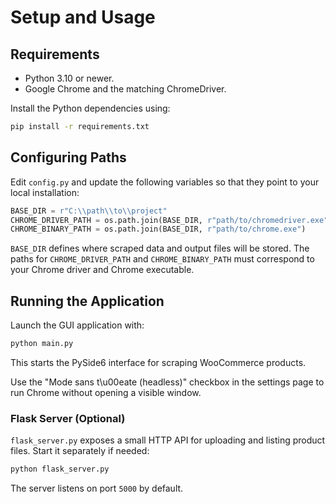 # Setup and Usage

## Requirements
- Python 3.10 or newer.
- Google Chrome and the matching ChromeDriver.

Install the Python dependencies using:

```bash
pip install -r requirements.txt
```

## Configuring Paths
Edit `config.py` and update the following variables so that they point to your local installation:

```python
BASE_DIR = r"C:\\path\\to\\project"
CHROME_DRIVER_PATH = os.path.join(BASE_DIR, r"path/to/chromedriver.exe")
CHROME_BINARY_PATH = os.path.join(BASE_DIR, r"path/to/chrome.exe")
```

`BASE_DIR` defines where scraped data and output files will be stored. The paths for `CHROME_DRIVER_PATH` and `CHROME_BINARY_PATH` must correspond to your Chrome driver and Chrome executable.

## Running the Application
Launch the GUI application with:

```bash
python main.py
```

This starts the PySide6 interface for scraping WooCommerce products.

Use the "Mode sans t\u00eate (headless)" checkbox in the settings page to run Chrome without opening a visible window.

### Flask Server (Optional)
`flask_server.py` exposes a small HTTP API for uploading and listing product files. Start it separately if needed:

```bash
python flask_server.py
```

The server listens on port `5000` by default.
